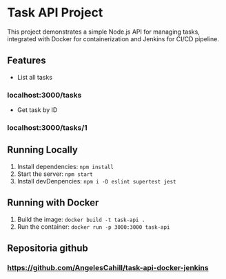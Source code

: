 # Task API Project

This project demonstrates a simple Node.js API for managing tasks, integrated with Docker for containerization and Jenkins for CI/CD pipeline.

## Features

- List all tasks  
### localhost:3000/tasks
- Get task by ID
### localhost:3000/tasks/1

## Running Locally

1. Install dependencies: `npm install`  
2. Start the server: `npm start`
3. Install devDenpencies: `npm i -D eslint supertest jest`

## Running with Docker

1. Build the image: `docker build -t task-api .`  
2. Run the container: `docker run -p 3000:3000 task-api`

## Repositoria github
### https://github.com/AngelesCahill/task-api-docker-jenkins
